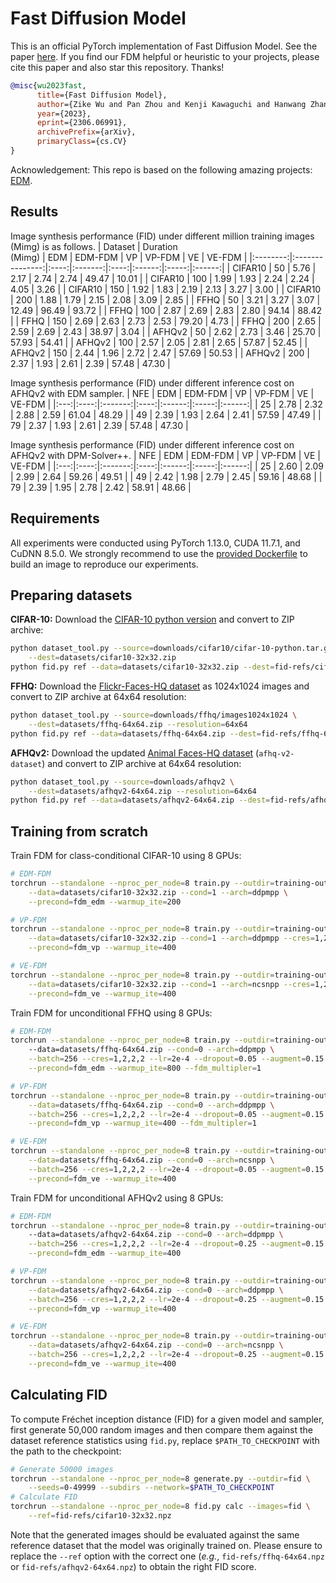 # Fast Diffusion Model

This is an official PyTorch implementation of Fast Diffusion Model. See the paper [here](https://arxiv.org/abs/2306.06991). If you find our FDM helpful or heuristic to your projects, please cite this paper and also star this repository. Thanks!

```bibtex
@misc{wu2023fast,
      title={Fast Diffusion Model}, 
      author={Zike Wu and Pan Zhou and Kenji Kawaguchi and Hanwang Zhang},
      year={2023},
      eprint={2306.06991},
      archivePrefix={arXiv},
      primaryClass={cs.CV}
}
```

Acknowledgement: This repo is based on the following amazing projects: [EDM](https://github.com/NVlabs/edm).
## Results
Image synthesis performance (FID) under different million training images (Mimg) is as follows.
|  Dataset | Duration<br>(Mimg) |  EDM | EDM-FDM |  VP  | VP-FDM |   VE  | VE-FDM |
|:--------:|:---------------:|:----:|:-------:|:----:|:------:|:-----:|:------:|
| CIFAR10 |        50       | 5.76 |   2.17  | 2.74 |  2.74  | 49.47 |  10.01 |
| CIFAR10 |       100       | 1.99 |   1.93  | 2.24 |  2.24  |  4.05 |  3.26  |
| CIFAR10 |       150       | 1.92 |   1.83  | 2.19 |  2.13  |  3.27 |  3.00  |
| CIFAR10 |       200       | 1.88 |   1.79  | 2.15 |  2.08  |  3.09 |  2.85  |
|   FFHQ   |        50       | 3.21 |   3.27  | 3.07 |  12.49 | 96.49 |  93.72 |
|   FFHQ   |       100       | 2.87 |   2.69  | 2.83 |  2.80  | 94.14 |  88.42 |
|   FFHQ   |       150       | 2.69 |   2.63  | 2.73 |  2.53  | 79.20 |  4.73  |
|   FFHQ   |       200       | 2.65 |   2.59  | 2.69 |  2.43  | 38.97 |  3.04  |
|  AFHQv2  |        50       | 2.62 |   2.73  | 3.46 |  25.70 | 57.93 |  54.41 |
|  AFHQv2  |       100       | 2.57 |   2.05  | 2.81 |  2.65  | 57.87 |  52.45 |
|  AFHQv2  |       150       | 2.44 |   1.96  | 2.72 |  2.47  | 57.69 |  50.53 |
|  AFHQv2  |       200       | 2.37 |   1.93  | 2.61 |  2.39  | 57.48 |  47.30 |

Image synthesis performance (FID) under different inference cost on AFHQv2 with EDM sampler.
| NFE |  EDM | EDM-FDM |  VP  | VP-FDM |   VE  | VE-FDM |
|:---:|:----:|:-------:|:----:|:------:|:-----:|:------:|
|  25 | 2.78 |   2.32  | 2.88 |  2.59  | 61.04 |  48.29 |
|  49 | 2.39 |   1.93  | 2.64 |  2.41  | 57.59 |  47.49 |
|  79 | 2.37 |   1.93  | 2.61 |  2.39  | 57.48 |  47.30 |

Image synthesis performance (FID) under different inference cost on AFHQv2 with DPM-Solver++.
| NFE |  EDM | EDM-FDM |  VP  | VP-FDM |   VE  | VE-FDM |
|:---:|:----:|:-------:|:----:|:------:|:-----:|:------:|
|  25 | 2.60 |   2.09  | 2.99 |  2.64  | 59.26 |  49.51 |
|  49 | 2.42 |   1.98  | 2.79 |  2.45  | 59.16 |  48.68 |
|  79 | 2.39 |   1.95  | 2.78 |  2.42  | 58.91 |  48.66 |

## Requirements
All experiments were conducted using PyTorch 1.13.0, CUDA 11.7.1, and CuDNN 8.5.0. We strongly recommend to use the [provided Dockerfile](./Dockerfile) to build an image to reproduce our experiments.

## Preparing datasets
**CIFAR-10:** Download the [CIFAR-10 python version](https://www.cs.toronto.edu/~kriz/cifar.html) and convert to ZIP archive:

```.bash
python dataset_tool.py --source=downloads/cifar10/cifar-10-python.tar.gz \
    --dest=datasets/cifar10-32x32.zip
python fid.py ref --data=datasets/cifar10-32x32.zip --dest=fid-refs/cifar10-32x32.npz
```

**FFHQ:** Download the [Flickr-Faces-HQ dataset](https://github.com/NVlabs/ffhq-dataset) as 1024x1024 images and convert to ZIP archive at 64x64 resolution:

```.bash
python dataset_tool.py --source=downloads/ffhq/images1024x1024 \
    --dest=datasets/ffhq-64x64.zip --resolution=64x64
python fid.py ref --data=datasets/ffhq-64x64.zip --dest=fid-refs/ffhq-64x64.npz
```

**AFHQv2:** Download the updated [Animal Faces-HQ dataset](https://github.com/clovaai/stargan-v2/blob/master/README.md#animal-faces-hq-dataset-afhq) (`afhq-v2-dataset`) and convert to ZIP archive at 64x64 resolution:

```.bash
python dataset_tool.py --source=downloads/afhqv2 \
    --dest=datasets/afhqv2-64x64.zip --resolution=64x64
python fid.py ref --data=datasets/afhqv2-64x64.zip --dest=fid-refs/afhqv2-64x64.npz
```
## Training from scratch
Train FDM for class-conditional CIFAR-10 using 8 GPUs:
```.bash
# EDM-FDM
torchrun --standalone --nproc_per_node=8 train.py --outdir=training-output \
    --data=datasets/cifar10-32x32.zip --cond=1 --arch=ddpmpp \
    --precond=fdm_edm --warmup_ite=200 

# VP-FDM
torchrun --standalone --nproc_per_node=8 train.py --outdir=training-output \
    --data=datasets/cifar10-32x32.zip --cond=1 --arch=ddpmpp --cres=1,2,2,2 \
    --precond=fdm_vp --warmup_ite=400

# VE-FDM
torchrun --standalone --nproc_per_node=8 train.py --outdir=training-output \
    --data=datasets/cifar10-32x32.zip --cond=1 --arch=ncsnpp --cres=1,2,2,2 \
    --precond=fdm_ve --warmup_ite=400 
```

Train FDM for unconditional FFHQ using 8 GPUs:
```.bash
# EDM-FDM
torchrun --standalone --nproc_per_node=8 train.py --outdir=training-output
    --data=datasets/ffhq-64x64.zip --cond=0 --arch=ddpmpp \
    --batch=256 --cres=1,2,2,2 --lr=2e-4 --dropout=0.05 --augment=0.15 \
    --precond=fdm_edm --warmup_ite=800 --fdm_multipler=1

# VP-FDM
torchrun --standalone --nproc_per_node=8 train.py --outdir=training-output \
    --data=datasets/ffhq-64x64.zip --cond=0 --arch=ddpmpp \
    --batch=256 --cres=1,2,2,2 --lr=2e-4 --dropout=0.05 --augment=0.15 \
    --precond=fdm_vp --warmup_ite=400 --fdm_multipler=1

# VE-FDM
torchrun --standalone --nproc_per_node=8 train.py --outdir=training-output \
    --data=datasets/ffhq-64x64.zip --cond=0 --arch=ncsnpp \
    --batch=256 --cres=1,2,2,2 --lr=2e-4 --dropout=0.05 --augment=0.15 \
    --precond=fdm_ve --warmup_ite=400
```

Train FDM for unconditional AFHQv2 using 8 GPUs:
```.bash
# EDM-FDM
torchrun --standalone --nproc_per_node=8 train.py --outdir=training-output
    --data=datasets/afhqv2-64x64.zip --cond=0 --arch=ddpmpp \
    --batch=256 --cres=1,2,2,2 --lr=2e-4 --dropout=0.25 --augment=0.15 \
    --precond=fdm_edm --warmup_ite=400

# VP-FDM
torchrun --standalone --nproc_per_node=8 train.py --outdir=training-output \
    --data=datasets/afhqv2-64x64.zip --cond=0 --arch=ddpmpp \
    --batch=256 --cres=1,2,2,2 --lr=2e-4 --dropout=0.25 --augment=0.15 \
    --precond=fdm_vp --warmup_ite=400

# VE-FDM
torchrun --standalone --nproc_per_node=8 train.py --outdir=training-output \
    --data=datasets/afhqv2-64x64.zip --cond=0 --arch=ncsnpp \
    --batch=256 --cres=1,2,2,2 --lr=2e-4 --dropout=0.25 --augment=0.15 \
    --precond=fdm_ve --warmup_ite=400
```

## Calculating FID
To compute Fr&eacute;chet inception distance (FID) for a given model and sampler, first generate 50,000 random images and then compare them against the dataset reference statistics using `fid.py`, replace `$PATH_TO_CHECKPOINT` with the path to the checkpoint:

```.bash
# Generate 50000 images 
torchrun --standalone --nproc_per_node=8 generate.py --outdir=fid \
    --seeds=0-49999 --subdirs --network=$PATH_TO_CHECKPOINT
# Calculate FID
torchrun --standalone --nproc_per_node=8 fid.py calc --images=fid \
    --ref=fid-refs/cifar10-32x32.npz
```

Note that the generated images should be evaluated against the same reference dataset that the model was originally trained on. Please ensure to replace the `--ref` option with the correct one (*e.g.*, `fid-refs/ffhq-64x64.npz` or `fid-refs/afhqv2-64x64.npz`) to obtain the right FID score.